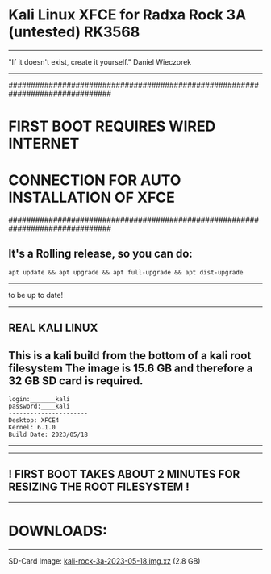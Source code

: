 # Kali Linux XFCE for Radxa Rock 3A (untested) RK3568
__________________________________________________________________________________________________
"If it doesn't exist, create it yourself." Daniel Wieczorek
__________________________________________________________________________________________________
###############################################################################
# FIRST BOOT REQUIRES WIRED INTERNET 
# CONNECTION FOR AUTO INSTALLATION OF XFCE
###############################################################################


It's a Rolling release, so you can do: 
-------------------------
    apt update && apt upgrade && apt full-upgrade && apt dist-upgrade
-------------------------
to be up to date!


----------------
REAL KALI LINUX
----------------

This is a kali build from the bottom of a kali root filesystem
The image is 15.6 GB and therefore a 32 GB SD card is required. 
----------------------------
    login:_______kali
    password:____kali
    ----------------------
    Desktop: XFCE4
    Kernel: 6.1.0
    Build Date: 2023/05/18
----------------------------

------------------------------------------------------------------------------
! FIRST BOOT TAKES ABOUT 2 MINUTES FOR RESIZING THE ROOT FILESYSTEM !
------------------------------------------------------------------------------

___________________________________________________________________________
# DOWNLOADS:
-----------

SD-Card Image: <a href="https://drive.google.com/file/d/1bS8_gUV3We8IstxTWu_q8adKg2pPetOd/view?usp=sharing">kali-rock-3a-2023-05-18.img.xz</a> (2.8 GB)

